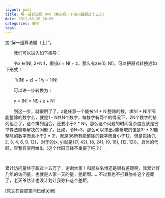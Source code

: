 ```yaml
---
layout: post
title: 解一道算法题（中）（兼庆祝一下访问量超过十五万）
date: 2011-08-28 20:00
categories: 编程
tags: 
---
```



接“解一道算法题（上）”。

　　我们可以进入如下推导：

<!-- more -->



　　令x ∈(N!, 2*N!)，假设x = N! + z，那么有z∈(0, N!)，可以把原式转换成如下形式：

 　　1/(N! + z) + 1/y = 1/N!

　　可以进一步转换为：

　　y = (N! * N!) / z + N!

　　到这一步，就很明了了，z是任意一个能被N! * N!整除的数。求N! * N!所有能整除的数字么，就是1 - N共N个数字，每数字有两个的情况下，2N个数字的排列组合了，这个排列组合，还要小于2 * N!，那么这个问题的时间复杂度应该是穷举算法能够解决的问题了。比如，令N=3，那么可以求出z能够取的值是3! * 3!能整除的数字而且小于2 * 3!，就是36所有能整除的数字而且小于12，但是包括{1, 2, 3, 4, 6, 9, 12}，对于的(x, y)就是{(7, 42), (8, 24), (9, 18), (12, 12)}。具体的代码，容我有空再给出（这个代码已经不重要了吧？）

 

累计访问量终于超过十五万了，谢谢大家！和那些名博还是很有差距啊，我累计好几年的访问量，也就是人家一天的量，差距啊……不过我也不打算弥补这个差距了，老天爷估计也没计划让我弥补这个差距。







[原文在百度空间已经关闭]

